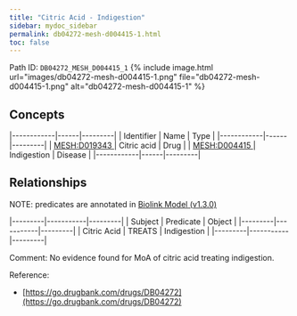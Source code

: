 ```yaml
---
title: "Citric Acid - Indigestion"
sidebar: mydoc_sidebar
permalink: db04272-mesh-d004415-1.html
toc: false 
---
```



Path ID: `DB04272_MESH_D004415_1`
{% include image.html url="images/db04272-mesh-d004415-1.png" file="db04272-mesh-d004415-1.png" alt="db04272-mesh-d004415-1" %}

## Concepts

|------------|------|---------|
| Identifier | Name | Type    |
|------------|------|---------|
| <a href="https://identifiers.org/MESH:D019343">MESH:D019343 </a> | Citric acid | Drug |
| <a href="https://identifiers.org/MESH:D004415">MESH:D004415 </a> | Indigestion | Disease |
|------------|------|---------|

## Relationships


NOTE: predicates are annotated in <a href="https://github.com/biolink/biolink-model/releases/tag/v1.3.0">Biolink Model (v1.3.0)</a>

|---------|-----------|---------|
| Subject | Predicate | Object  |
|---------|-----------|---------|
| Citric Acid | TREATS | Indigestion |
|---------|-----------|---------|

Comment: No evidence found for MoA of citric acid treating indigestion.

Reference: 
  - [https://go.drugbank.com/drugs/DB04272](https://go.drugbank.com/drugs/DB04272)

